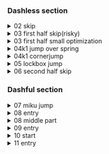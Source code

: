 ### Dashless section 

<details>
<summary>02 skip</summary>

Regrab the wall while holding against it, jump away then hold neutral, then move right for 3 frames and then jump up.\
![gif](https://github.com/kaizobuzz/gal-lery-collab-strat-doc/blob/main/levels/bloom_wanderer/images/r1skip.webp)
</details>

<details>
<summary>03 first half skip(risky) </summary>

After getting up to the middle platform, jump away and hold neutral, then jump neutral then hold right \
![gif](https://github.com/kaizobuzz/gal-lery-collab-strat-doc/blob/main/levels/bloom_wanderer/images/r2skiprisky.webp)
</details>

<details>
<summary>03 first half small optimization</summary>

TODO
</details>

<details>
<summary>04k1 jump over spring</summary>

![gif](https://github.com/kaizobuzz/gal-lery-collab-strat-doc/blob/main/levels/bloom_wanderer/images/key1springbounce.webp)
</details>

<details>
<summary>04k1 cornerjump</summary>

![gif](https://github.com/kaizobuzz/gal-lery-collab-strat-doc/blob/main/levels/bloom_wanderer/images/key1cjump.webp)
</details>

<details>
<summary>05 lockbox jump</summary>

A bit after the keyturn is a possible visual cue
![gif](https://github.com/kaizobuzz/gal-lery-collab-strat-doc/blob/main/levels/bloom_wanderer/images/keyskip.webp)
\
Alternatively, you can use an extra jump instead (a bit slower but easier) 
![gif](https://github.com/kaizobuzz/gal-lery-collab-strat-doc/blob/main/levels/bloom_wanderer/images/altkeyskip.webp)
</details>

<details>
<summary>06 second half skip</summary>

![gif](https://github.com/kaizobuzz/gal-lery-collab-strat-doc/blob/main/levels/bloom_wanderer/images/predashskip1.webp)
\
And an alt strat \
![gif](https://github.com/kaizobuzz/gal-lery-collab-strat-doc/blob/main/levels/bloom_wanderer/images/predashskip2.webp)
</details>

### Dashful section

<details>
<summary>07 miku jump</summary>

The height of the cornerkick is a 12f jump, meaning you can release anywhere from 12f-18f after starting your jump and get the cornerjump \
![gif](https://github.com/kaizobuzz/gal-lery-collab-strat-doc/blob/main/levels/bloom_wanderer/images/mikujump.webp)

<img src="https://github.com/kaizobuzz/gal-lery-collab-strat-doc/blob/main/levels/bloom_wanderer/images/12f jump.png">
</details>

<details>
<summary>08 entry</summary>

![gif](https://github.com/kaizobuzz/gal-lery-collab-strat-doc/blob/main/levels/bloom_wanderer/images/r2withdashentry.webp)
</details>

<details>
<summary>08 middle part</summary>

![gif](https://github.com/kaizobuzz/gal-lery-collab-strat-doc/blob/main/levels/bloom_wanderer/images/r2withdashmiddlestrat.webp)
</details>

<details>
<summary>09 entry</summary>

![gif](https://github.com/kaizobuzz/gal-lery-collab-strat-doc/blob/main/levels/bloom_wanderer/images/r3withdashentry.webp)
</details>

<details>
<summary>10 start</summary>

![gif](https://github.com/kaizobuzz/gal-lery-collab-strat-doc/blob/main/levels/bloom_wanderer/images/r4withdashstart.webp)
</details>

<details>
<summary>11 entry</summary>

Demo into the room and then buffer jumps on entry \
![gif](https://github.com/kaizobuzz/gal-lery-collab-strat-doc/blob/main/levels/bloom_wanderer/images/finalwithdashentry.webp)
</details>

